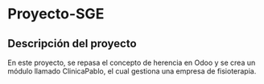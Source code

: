 # Proyecto-SGE

## Descripción del proyecto

En este proyecto, se repasa el concepto de herencia en Odoo y se crea un módulo llamado ClinicaPablo, el cual gestiona una empresa de fisioterapia.
